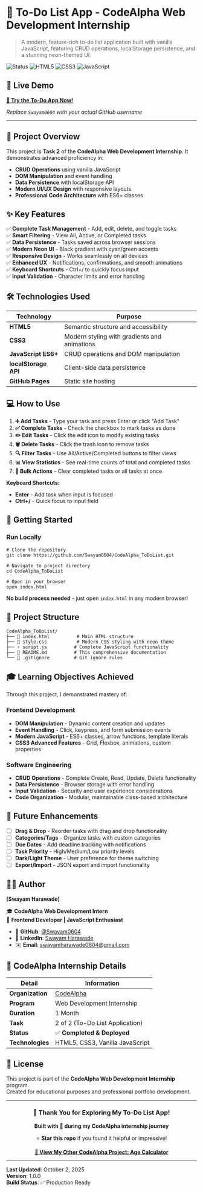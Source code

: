 # 📝 To-Do List App - CodeAlpha Web Development Internship

> A modern, feature-rich to-do list application built with vanilla JavaScript, featuring CRUD operations, localStorage persistence, and a stunning neon-themed UI.

![Status](https://img.shields.io/badge/Status-Completed-brightgreen?style=for-the-badge) ![HTML5](https://img.shields.io/badge/HTML5-E34F26?style=for-the-badge&logo=html5&logoColor=white) ![CSS3](https://img.shields.io/badge/CSS3-1572B6?style=for-the-badge&logo=css3&logoColor=white) ![JavaScript](https://img.shields.io/badge/JavaScript-F7DF1E?style=for-the-badge&logo=javascript&logoColor=black)

## 🚀 Live Demo

**[🔗 Try the To-Do App Now!](https://Swayam0604.github.io/CodeAlpha_ToDoList)**

*Replace `Swayam0604` with your actual GitHub username*

---

## 🎯 Project Overview

This project is **Task 2** of the **CodeAlpha Web Development Internship**. It demonstrates advanced proficiency in:

- **CRUD Operations** using vanilla JavaScript
- **DOM Manipulation** and event handling  
- **Data Persistence** with localStorage API
- **Modern UI/UX Design** with responsive layouts
- **Professional Code Architecture** with ES6+ classes

## ✨ Key Features

✅ **Complete Task Management** - Add, edit, delete, and toggle tasks  
✅ **Smart Filtering** - View All, Active, or Completed tasks  
✅ **Data Persistence** - Tasks saved across browser sessions  
✅ **Modern Neon UI** - Black gradient with cyan/green accents  
✅ **Responsive Design** - Works seamlessly on all devices  
✅ **Enhanced UX** - Notifications, confirmations, and smooth animations  
✅ **Keyboard Shortcuts** - Ctrl+/ to quickly focus input  
✅ **Input Validation** - Character limits and error handling

## 🛠️ Technologies Used

| Technology | Purpose |
|------------|---------|
| **HTML5** | Semantic structure and accessibility |
| **CSS3** | Modern styling with gradients and animations |
| **JavaScript ES6+** | CRUD operations and DOM manipulation |
| **localStorage API** | Client-side data persistence |
| **GitHub Pages** | Static site hosting |

## 💻 How to Use

1. **➕ Add Tasks** - Type your task and press Enter or click "Add Task"
2. **✅ Complete Tasks** - Check the checkbox to mark tasks as done
3. **✏️ Edit Tasks** - Click the edit icon to modify existing tasks
4. **🗑️ Delete Tasks** - Click the trash icon to remove tasks
5. **🔍 Filter Tasks** - Use All/Active/Completed buttons to filter views
6. **📊 View Statistics** - See real-time counts of total and completed tasks
7. **🧹 Bulk Actions** - Clear completed tasks or all tasks at once

**Keyboard Shortcuts:**
- **Enter** - Add task when input is focused
- **Ctrl+/** - Quick focus to input field

## 🚀 Getting Started

### Run Locally

```
# Clone the repository
git clone https://github.com/Swayam0604/CodeAlpha_ToDoList.git

# Navigate to project directory
cd CodeAlpha_ToDoList

# Open in your browser
open index.html
```

**No build process needed** - just open `index.html` in any modern browser!

## 📂 Project Structure

```
CodeAlpha_ToDoList/
├── 📄 index.html          # Main HTML structure
├── 🎨 style.css           # Modern CSS styling with neon theme
├── ⚡ script.js          # Complete JavaScript functionality  
├── 📖 README.md          # This comprehensive documentation
└── 🚫 .gitignore         # Git ignore rules
```

## 🎓 Learning Objectives Achieved

Through this project, I demonstrated mastery of:

### **Frontend Development**
- **DOM Manipulation** - Dynamic content creation and updates
- **Event Handling** - Click, keypress, and form submission events
- **Modern JavaScript** - ES6+ classes, arrow functions, template literals
- **CSS3 Advanced Features** - Grid, Flexbox, animations, custom properties

### **Software Engineering**  
- **CRUD Operations** - Complete Create, Read, Update, Delete functionality
- **Data Persistence** - Browser storage with error handling
- **Input Validation** - Security and user experience considerations
- **Code Organization** - Modular, maintainable class-based architecture

## 🚀 Future Enhancements

- [ ] **Drag & Drop** - Reorder tasks with drag and drop functionality
- [ ] **Categories/Tags** - Organize tasks with custom categories
- [ ] **Due Dates** - Add deadline tracking with notifications
- [ ] **Task Priority** - High/Medium/Low priority levels
- [ ] **Dark/Light Theme** - User preference for theme switching
- [ ] **Export/Import** - JSON export and import functionality

## 👨‍💻 Author

**[Swayam Harawade]**

🎓 **CodeAlpha Web Development Intern**  
💼 **Frontend Developer | JavaScript Enthusiast**

- 🔗 **GitHub**: [@Swayam0604](https://github.com/Swayam0604)
- 💼 **LinkedIn**: [Swayam Harawade](https://www.linkedin.com/in/swayam-harawade/)  
- ✉️ **Email**: swayamharawade0604@gmail.com

## 🏢 CodeAlpha Internship Details

| Detail | Information |
|--------|-------------|
| **Organization** | [CodeAlpha](https://www.codealpha.tech) |
| **Program** | Web Development Internship |
| **Duration** | 1 Month |
| **Task** | 2 of 2 (To-Do List Application) |
| **Status** | ✅ **Completed & Deployed** |
| **Technologies** | HTML5, CSS3, Vanilla JavaScript |

## 📄 License

This project is part of the **CodeAlpha Web Development Internship** program.  
Created for educational purposes and professional portfolio development.

---

<div align="center">

### 🎉 Thank You for Exploring My To-Do List App!

**Built with 💚 during my CodeAlpha internship journey**

⭐ **Star this repo** if you found it helpful or impressive!

**[🔗 View My Other CodeAlpha Project: Age Calculator](https://github.com/Swayam0604/CodeAlpha_AgeCalculator)**

</div>

---

**Last Updated**: October 2, 2025  
**Version**: 1.0.0  
**Build Status**: ✅ Production Ready

